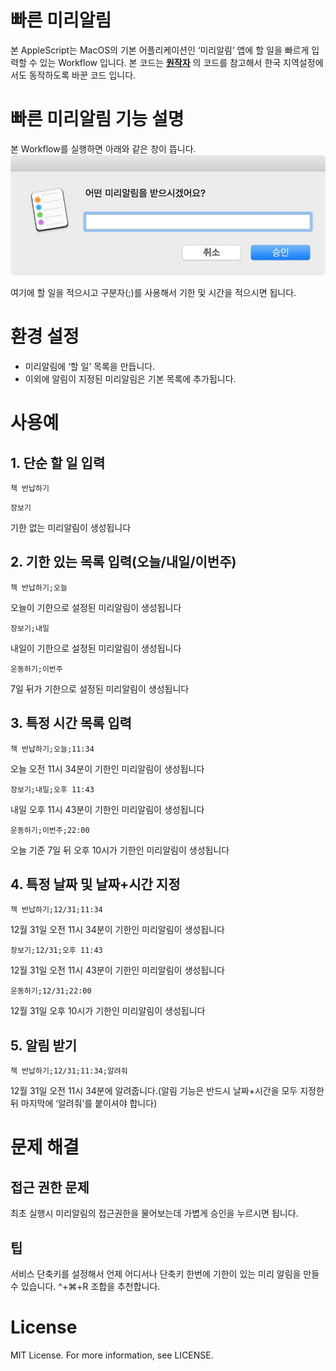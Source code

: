 # 빠른 미리알림
본  AppleScript는 MacOS의 기본 어플리케이션인 ‘미리알림’ 앱에 할 일을 빠르게 입력할 수 있는 Workflow 입니다.
본 코드는 **[원작자](https://github.com/jonathanwiesel/alfred-workflows/tree/master/Alfred%20v2%20Extensions/Remind%20Me)** 의 코드를 참고해서 한국 지역설정에서도 동작하도록 바꾼 코드 입니다.
# 빠른 미리알림 기능 설명
본 Workflow를 실행하면 아래와 같은 창이 뜹니다.
![입력창](REMINDERS.jpg)

여기에 할 일을 적으시고 구분자(;)를 사용해서 기한 및 시간을 적으시면 됩니다.

# 환경 설정
* 미리알림에 ‘할 일’ 목록을 만듭니다.
* 이외에 알림이 지정된 미리알림은 기본 목록에 추가됩니다.

# 사용예
## 1. 단순 할 일 입력
<pre><code>책 반납하기</code></pre>
<pre><code>장보기</code></pre>
기한 없는 미리알림이 생성됩니다
## 2. 기한 있는 목록 입력(오늘/내일/이번주)
<pre><code>책 반납하기;오늘</code></pre>
오늘이 기한으로 설정된 미리알림이 생성됩니다
<pre><code>장보기;내일</code></pre>
내일이 기한으로 설정된 미리알림이 생성됩니다
<pre><code>운동하기;이번주</code></pre>
7일 뒤가 기한으로 설정된 미리알림이 생성됩니다
## 3. 특정 시간 목록 입력
<pre><code>책 반납하기;오늘;11:34</code></pre>
오늘 오전 11시 34분이 기한인 미리알림이 생성됩니다
<pre><code>장보기;내일;오후 11:43</code></pre>
내일 오후 11시 43분이 기한인 미리알림이 생성됩니다
<pre><code>운동하기;이번주;22:00</code></pre>
오늘 기준 7일 뒤 오후 10시가 기한인 미리알림이 생성됩니다
## 4. 특정 날짜 및 날짜+시간 지정
<pre><code>책 반납하기;12/31;11:34</code></pre>
12월 31일 오전 11시 34분이 기한인 미리알림이 생성됩니다
<pre><code>장보기;12/31;오후 11:43</code></pre>
12월 31일 오전 11시 43분이 기한인 미리알림이 생성됩니다
<pre><code>운동하기;12/31;22:00</code></pre>
12월 31일 오후 10시가 기한인 미리알림이 생성됩니다
## 5. 알림 받기
<pre><code>책 반납하기;12/31;11:34;알려줘</code></pre>
12월 31일 오전 11시 34분에 알려줍니다.(알림 기능은 반드시 날짜+시간을 모두 지정한 뒤 마지막에 ‘알려줘’를 붙이셔야 합니다)

# 문제 해결
## 접근 권한 문제
최초 실행시 미리알림의 접근권한을 물어보는데 가볍게 승인을 누르시면 됩니다.

## 팁
서비스 단축키를 설정해서 언제 어디서나 단축키 한번에 기한이 있는 미리 알림을 만들 수 있습니다. ^+⌘+R 조합을 추천합니다. 

# License
MIT License. For more information, see LICENSE.




